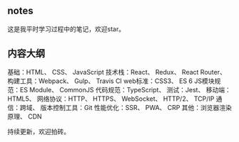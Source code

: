 ## notes

这是我平时学习过程中的笔记，欢迎star。

## 内容大纲

基础：HTML、 CSS、 JavaScript
技术栈：React、 Redux、 React Router、 
构建工具：Webpack、 Gulp、 Travis CI
web标准：CSS3、 ES 6
JS模块规范：ES Module、 CommonJS
代码规范：TypeScript、 
测试：Jest、 
移动端：HTML5、 
网络协议：HTTP、 HTTPS、 WebSocket、 HTTP/2、 TCP/IP
通信：跨域、 
版本控制工具：Git
性能优化：SSR、 PWA、 CRP
其他：浏览器渲染原理、 CDN

持续更新，欢迎拍砖。